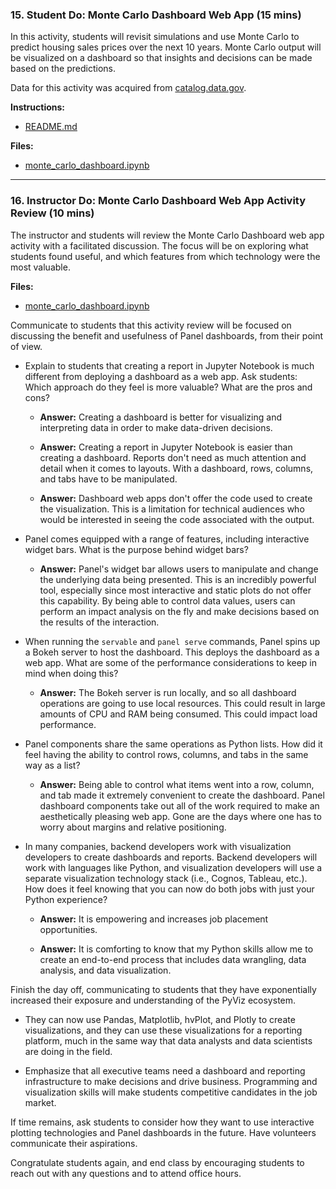 ### 15. Student Do: Monte Carlo Dashboard Web App (15 mins)

In this activity, students will revisit simulations and use Monte Carlo to predict housing sales prices over the next 10 years. Monte Carlo output will be visualized on a dashboard so that insights and decisions can be made based on the predictions.

Data for this activity was acquired from [catalog.data.gov](https://catalog.data.gov/dataset/real-estate-sales-2001-2016).

**Instructions:**

* [README.md](Activities/08-Stu_Dashboard_Webapps/README.md)

**Files:**

* [monte_carlo_dashboard.ipynb](Activities/08-Stu_Dashboard_Webapps/Unsolved/monte_carlo_dashboard.ipynb)

- - -

### 16. Instructor Do: Monte Carlo Dashboard Web App Activity Review (10 mins)

The instructor and students will review the Monte Carlo Dashboard web app activity with a facilitated discussion. The focus will be on exploring what students found useful, and which features from which technology were the most valuable.

**Files:**

* [monte_carlo_dashboard.ipynb](Activities/08-Stu_Dashboard_Webapps/Solved/monte_carlo_dashboard.ipynb)

Communicate to students that this activity review will be focused on discussing the benefit and usefulness of Panel dashboards, from their point of view.

* Explain to students that creating a report in Jupyter Notebook is much different from deploying a dashboard as a web app. Ask students: Which approach do they feel is more valuable? What are the pros and cons?

  * **Answer:** Creating a dashboard is better for visualizing and interpreting data in order to make data-driven decisions.

  * **Answer:** Creating a report in Jupyter Notebook is easier than creating a dashboard. Reports don't need as much attention and detail when it comes to layouts. With a dashboard, rows, columns, and tabs have to be manipulated.

  * **Answer:** Dashboard web apps don't offer the code used to create the visualization. This is a limitation for technical audiences who would be interested in seeing the code associated with the output.

* Panel comes equipped with a range of features, including interactive widget bars. What is the purpose behind widget bars?

  * **Answer:** Panel's widget bar allows users to manipulate and change the underlying data being presented. This is an incredibly powerful tool, especially since most interactive and static plots do not offer this capability. By being able to control data values, users can perform an impact analysis on the fly and make decisions based on the results of the interaction.

* When running the `servable` and `panel serve` commands, Panel spins up a Bokeh server to host the dashboard. This deploys the dashboard as a web app. What are some of the performance considerations to keep in mind when doing this?

  * **Answer:** The Bokeh server is run locally, and so all dashboard operations are going to use local resources. This could result in large amounts of CPU and RAM being consumed. This could impact load performance.

* Panel components share the same operations as Python lists. How did it feel having the ability to control rows, columns, and tabs in the same way as a list?

  * **Answer:** Being able to control what items went into a row, column, and tab made it extremely convenient to create the dashboard. Panel dashboard components take out all of the work required to make an aesthetically pleasing web app. Gone are the days where one has to worry about margins and relative positioning.

* In many companies, backend developers work with visualization developers to create dashboards and reports. Backend developers will work with languages like Python, and visualization developers will use a separate visualization technology stack (i.e., Cognos, Tableau, etc.). How does it feel knowing that you can now do both jobs with just your Python experience?

  * **Answer:** It is empowering and increases job placement opportunities.

  * **Answer:** It is comforting to know that my Python skills allow me to create an end-to-end process that includes data wrangling, data analysis, and data visualization.

Finish the day off, communicating to students that they have exponentially increased their exposure and understanding of the PyViz ecosystem.

* They can now use Pandas, Matplotlib, hvPlot, and Plotly to create visualizations, and they can use these visualizations for a reporting platform, much in the same way that data analysts and data scientists are doing in the field.

* Emphasize that all executive teams need a dashboard and reporting infrastructure to make decisions and drive business. Programming and visualization skills will make students competitive candidates in the job market.

If time remains, ask students to consider how they want to use interactive plotting technologies and Panel dashboards in the future. Have volunteers communicate their aspirations.

Congratulate students again, and end class by encouraging students to reach out with any questions and to attend office hours.
